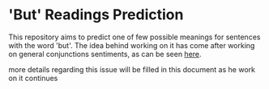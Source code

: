 # 'But' Readings Prediction

This repository aims to predict one of few possible meanings for sentences 
with the word 'but'. The idea behind working on it has come after working on 
general conjunctions sentiments, as can be seen [here](https://github.com/ofekraf/Sentiment_Analysis_Preposition).

more details regarding this issue will be filled in this document as he work on it continues   
 
